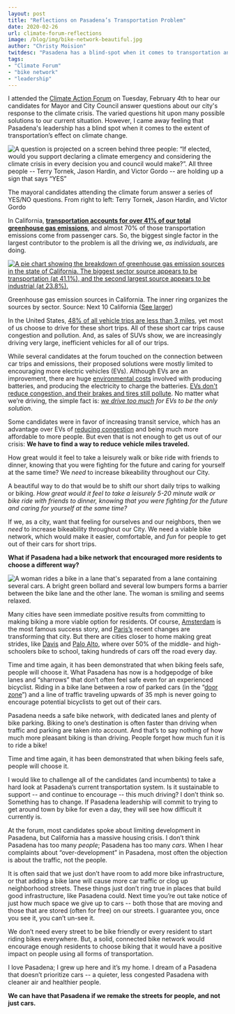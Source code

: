 ```yaml
---
layout: post
title: "Reflections on Pasadena’s Transportation Problem"
date: 2020-02-26
url: climate-forum-reflections
image: /blog/img/bike-network-beautiful.jpg
author: "Christy Moision"
twitdesc: "Pasadena has a blind-spot when it comes to transportation and our climate emergency. Life-long Pasadenan Christy M asks our candidates and electeds to take a closer look"
tags:
- "Climate Forum"
- "bike network"
- "leadership"
---
```


I attended the [Climate Action Forum](https://www.pasadenaindependent.com/news/pasadena-youth-take-candidates-to-task-over-climate-action/) on Tuesday, February 4th to hear our candidates for Mayor and City Council answer questions about our city's response to the climate crisis. The varied questions hit upon many possible solutions to our current situation. However, I came away feeling that Pasadena's leadership has a blind spot when it comes to the extent of transportation’s effect on climate change.

<img class="img-fluid mx-auto d-block" src="{{ site.url }}/blog/img/climate-forum-mayor.jpg" alt="A question is projected on a screen behind three people: &ldquo;If elected, would you support declaring a climate emergency and considering the climate crisis in every decision you and council would make?&rdquo;. All three people -- Terry Tornek, Jason Hardin, and Victor Gordo -- are holding up a sign that says &ldquo;YES&rdquo;"/>
<p class="caption text-center">The mayoral candidates attending the climate forum answer a series of YES/NO questions. From right to left: Terry Tornek, Jason Hardin, and Victor Gordo</p>

In California, **[transportation accounts for over 41% of our total greenhouse gas emissions](https://www.next10.org/publications/2019-gii)**, and almost 70% of those transportation emissions come from passenger cars. So, the biggest single factor in the largest contributor to the problem is all the driving we, _as individuals_, are doing. 

<a href="{{ site.url }}/blog/img/climate-emissions-source-lg.jpg"><img class="img-fluid mx-auto d-block" src="{{ site.url }}/blog/img/climate-emissions-source-sm.jpg" alt="A pie chart showing the breakdown of greenhouse gas emission sources in the state of California. The biggest sector source appears to be transportation (at 41.1%), and the second largest source appears to be industrial (at 23.8%)."/></a> 
<p class="caption text-center">Greenhouse gas emission sources in California. The inner ring organizes the sources by sector. Source: Next 10 California (<a href="{{ site.url }}/blog/img/climate-emissions-source-lg.jpg">See larger</a>)</p>

In the United States, [48% of all vehicle trips are less than 3 miles](https://cal.streetsblog.org/2019/09/16/bikes-and-scooters-could-replace-a-lot-of-car-trips-in-u-s-cities/), yet most of us choose to drive for these short trips. All of these short car trips cause congestion and pollution. And, as sales of SUVs show, we are increasingly driving very large, inefficient vehicles for all of our trips. 

While several candidates at the forum touched on the connection between car trips and emissions, their proposed solutions were mostly limited to encouraging more electric vehicles (EVs). Although EVs are an improvement, there are huge [environmental costs](https://www.usnews.com/opinion/economic-intelligence/articles/2017-07-18/3-reasons-electric-vehicles-arent-enough-to-save-the-environment) involved with producing batteries, and producing the electricity to charge the batteries. [EVs don't reduce congestion, and their brakes and tires still pollute](https://www.curbed.com/a/texas-california/electric-cars-climate-change-sacramento-california). No matter what we’re driving, the simple fact is: _[we drive too much](https://grist.org/article/whats-driving-californias-emissions-you-guessed-it-cars/) for EVs to be the only solution_. 

Some candidates were in favor of increasing transit service, which has an advantage over EVs of [reducing congestion](https://lh3.ggpht.com/_9F9_RUESS2E/S7tbclwxiPI/AAAAAAAACmw/uI1bCpNuKNA/s800/picoftheday0012-space-60people.jpg) and being much more affordable to more people. But even that is not enough to get us out of our crisis: **We have to find a way to reduce vehicle miles traveled.** 

<div class="pulledquote">How great would it feel to take a leisurely walk or bike ride with friends to dinner, knowing that you were fighting for the future and caring for yourself at the same time? We <em>need</em> to increase bikeability throughout our City.</div>

A beautiful way to do that would be to shift our short daily trips to walking or biking. *How great would it feel to take a leisurely 5-20 minute walk or bike ride with friends to dinner, knowing that you were fighting for the future and caring for yourself at the same time?* 

If we, as a city, want that feeling for ourselves and our neighbors, then we *need* to increase bikeability throughout our City.  We need a viable bike network, which would make it easier, comfortable, and *fun* for people to get out of their cars for short trips.

**What if Pasadena had a bike network that encouraged more residents to choose a different way?**

<img class="img-fluid mx-auto d-block" src="{{ site.url }}/blog/img/bike-network-beautiful.jpg" alt="A woman rides a bike in a lane that's separated from a lane containing several cars. A bright green bollard and several low bumpers forms a barrier between the bike lane and the other lane. The woman is smiling and seems relaxed."/>

Many cities have seen immediate positive results from committing to making biking a more viable option for residents. Of course, [Amsterdam](https://www.theguardian.com/cities/2015/may/05/amsterdam-bicycle-capital-world-transport-cycling-kindermoord) is the most famous success story, and [Paris’s](https://www.curbed.com/2020/1/15/21065343/bike-paris-cycling-anne-hidalgo) recent changes are transforming that city. But there are cities closer to home making great strides, like [Davis](https://mobilitylab.org/2016/06/08/what-makes-davis-biking-capital/) and [Palo Alto](https://www.youtube.com/watch?v=XB2yYuW-tKk), where over 50% of the middle- and high-schoolers bike to school, taking hundreds of cars off the road every day.

Time and time again, it has been demonstrated that when biking feels safe, people will choose it. What Pasadena has now is a hodgepodge of bike lanes and “sharrows” that don’t often feel safe even for an experienced bicyclist. Riding in a bike lane between a row of parked cars (in the “[door zone](https://bikeeastbay.org/doored)”) and a line of traffic traveling upwards of 35 mph is never going to encourage potential bicyclists to get out of their cars.

Pasadena needs a safe bike network, with dedicated lanes and plenty of bike parking. Biking to one’s destination is often faster than driving when traffic and parking are taken into account. And that’s to say nothing of how much more pleasant biking is than driving. People forget how much fun it is to ride a bike!

<div class="pulledquote">Time and time again, it has been demonstrated that when biking feels safe, people will choose it. </div>

I would like to challenge all of the candidates (and incumbents) to take a hard look at Pasadena’s current transportation system. Is it sustainable to support -- and continue to encourage -- this much driving? I don’t think so. Something has to change. If Pasadena leadership will commit to trying to get around town by bike for even a day, they will see how difficult it currently is.

At the forum, most candidates spoke about limiting development in Pasadena, but California has a massive housing crisis. I don’t think Pasadena has too many _people_; Pasadena has too many _cars_. When I hear complaints about “over-development” in Pasadena, most often the objection is about the traffic, not the people.

It is often said that we just don’t have room to add more bike infrastructure, or that adding a bike lane will cause more car traffic or clog up neighborhood streets. These things just don’t ring true in places that build good infrastructure, like Pasadena could. Next time you’re out take notice of just how much space we give up to cars -- both those that are moving and those that are stored (often for free) on our streets. I guarantee you, once you see it, you can’t un-see it.

We don’t need every street to be bike friendly or every resident to start riding bikes everywhere. But, a solid, connected bike network would encourage enough residents to choose biking that it would have a positive impact on people using all forms of transportation.

I love Pasadena; I grew up here and it’s my home. I dream of a Pasadena that doesn’t prioritize cars -- a quieter, less congested Pasadena with cleaner air and healthier people. 

**We can have that Pasadena if we remake the streets for people, and not just cars.**